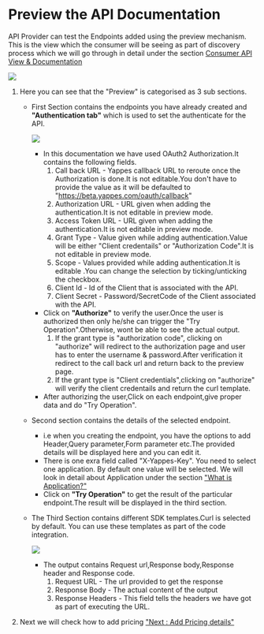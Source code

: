 Preview the API Documentation
=============================

API Provider can test the Endpoints added using the preview mechanism.
This is the view which the consumer will be seeing as part of discovery
process which we will go through in detail under the section [Consumer
API View & Documentation](apiviewdoc)

![](../images/existing_api/existing_api_resources_preview_14.png)

1.  Here you can see that the "Preview" is categorised as 3 sub
    sections.
    -   First Section contains the endpoints you have already created
        and **"Authentication tab"** which is used to set the
        authenticate for the API.

        ![](../images/existing_api/existing_api_resources_preview_authentication_15.png)

        -   In this documentation we have used OAuth2 Authorization.It
            contains the following fields.
            1.  Call back URL - Yappes callback URL to reroute once the
                Authorization is done.It is not editable.You don't have
                to provide the value as it will be defaulted to
                "https://beta.yappes.com/oauth/callback"
            2.  Authorization URL - URL given when adding the
                authentication.It is not editable in preview mode.
            3.  Access Token URL - URL given when adding the
                authentication.It is not editable in preview mode.
            4.  Grant Type - Value given while adding
                authentication.Value will be either "Client credentails"
                or "Authorization Code".It is not editable in preview
                mode.
            5.  Scope - Values provided while adding authentication.It
                is editable .You can change the selection by
                ticking/unticking the checkbox.
            6.  Client Id - Id of the Client that is associated with the
                API.
            7.  Client Secret - Password/SecretCode of the Client
                associated with the API.
        -   Click on **"Authorize"** to verify the user.Once the user is
            authorized then only he/she can trigger the "Try
            Operation".Otherwise, wont be able to see the actual output.
            1.  If the grant type is "authorization code", clicking on
                "authorize" will redirect to the authorization page and
                user has to enter the username & password.After
                verification it redirect to the call back url and return
                back to the preview page.
            2.  If the grant type is "Client credentials",clicking on
                "authorize" will verify the client credentails and
                return the curl template.
        -   After authorizing the user,Click on each endpoint,give
            proper data and do "Try Operation".

    -   Second section contains the details of the selected endpoint.
        -   i.e when you creating the endpoint, you have the options to
            add Header,Query parameter,Form parameter etc.The provided
            details will be displayed here and you can edit it.
        -   There is one exra field called "X-Yappes-Key". You need to
            select one application. By default one value will be
            selected. We will look in detail about Application under the
            section ["What is Application?"](add_application)
        -   Click on **"Try Operation"** to get the result of the
            particular endpoint.The result will be displayed in the
            third section.
    -   The Third Section contains different SDK templates.Curl is
        selected by default. You can use these templates as part of the
        code integration.

        ![](../images/existing_api/existing_api_resources_preview_response_16.png)

        -   The output contains Request url,Response body,Response
            header and Response code.
            1.  Request URL - The url provided to get the response
            2.  Response Body - The actual content of the output
            3.  Response Headers - This field tells the headers we have
                got as part of executing the URL.

2.  Next we will check how to add pricing ["Next : Add Pricing
    details"](pricing)
